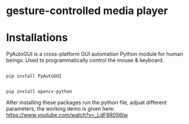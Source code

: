 # gesture-controlled media player

# Installations
PyAutoGUI is a cross-platform GUI automation Python module for human beings. Used to programmatically control the mouse & keyboard.

```

pip install PyAutoGUI 

```

```

pip install opencv-python

```

After installing these packages run the python file, adjuat different parameters, the working demo is given here:
https://www.youtube.com/watch?v=_LdF8R056Iw
